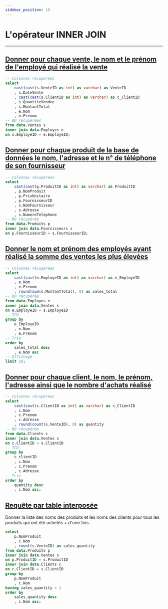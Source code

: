 ```yaml
---
sidebar_position: 15
---
```


# L'opérateur INNER JOIN

---

## <u>Donner pour chaque vente, le nom et le prénom de l'employé qui réalisé la vente</u>

<!-- Requête SQL -->

```sql ex1
-- Colonnes récupérées
select
    cast(cast(s.VenteID as int) as varchar) as VenteID
    , s.DateVente
    , cast(cast(s.ClientID as int) as varchar) as c_ClientID
    , s.QuantiteVendue
    , s.MontantTotal
    , e.Nom
    , e.Prenom
-- BD récupérées
from data.Ventes s
inner join data.Employes e
on s.EmployeID = e.EmployeID;
```

<!-- Table -->
<DataTable data={ex1} search=true rowShading=true totalRow=true rows=15>
    <Column id=Nom align=center/>
    <Column id=Prenom align=center/>
    <Column id=c_ClientID title="N° Client" align=center/>
    <Column id=DateVente title=Date align=center fmt="dd/mm/yyyy" totalAgg="Totaux"/>
    <Column id=QuantiteVendue title="Quantité vendue"align=center fmt="# ###" totalAgg=sum/>
    <Column id=MontantTotal title=CAHT align=center fmt='# ### " €"' totalAgg=sum contentType=colorscale scaleColor=brown/>
</DataTable>

## <u>Donner pour chaque produit de la base de données le nom, l'adresse et le n° de téléphone de son fournisseur</u>

```sql ex2
-- Colonnes récupérées
select
    cast(cast(p.ProduitID as int) as varchar) as ProduitID
    , p.NomProduit
    , p.PrixUnitaire
    , p.FournisseurID
    , s.NomFournisseur
    , s.Adresse
    , s.NumeroTelephone
-- BD récupérée
from data.Produits p
inner join data.Fournisseurs s
on p.FournisseurID = s.FournisseurID;
```

<!-- Table -->
<DataTable data={ex2} search=true rowShading=true rows=15>
    <Column id=NomProduit align=center/>
    <Column id=ProduitID title="Produit N°" align=center/>
    <Column id=PrixUnitaire title="Prix unitaire" align=center fmt='# ### " €"'/>
    <Column id=NomFournisseur title=Nom align=center/>
    <Column id=FournisseurID title="Fournisseur N°" align=center/>
    <Column id=NumeroTelephone title=Telephone align=center/>
    <Column id=Adresse align=center/>
</DataTable>

## <u>Donner le nom et prénom des employés ayant réalisé la somme des ventes les plus élevées</u>

```sql ex3
-- Colonnes récupérées
select
    cast(cast(e.EmployeID as int) as varchar) as e_EmployeID
    , e.Nom
    , e.Prenom
    , round(sum(s.MontantTotal), 0) as sales_total
-- BD récupérée
from data.Employes e
inner join data.Ventes s
on e.EmployeID = s.EmployeID
-- TCD
group by
    e_EmployeID
    , e.Nom
    , e.Prenom
-- Trie
order by
    sales_total desc
    , e.Nom asc
-- Affichage
limit 10;
```

<!-- Table -->

<DataTable data={ex3} rowShading=true totalRow=true>
    <Column id=Nom align=center/>
    <Column id=Prenom align=center/>
    <Column id=e_EmployeID title="N° Employe" align=center totalAgg="Total des ventes"/>
    <Column id=sales_total title=CAHT align=center fmt='# ### " €"' contentType=colorscale scaleColor=orange/>
</DataTable>

## <u>Donner pour chaque client, le nom, le prénom, l'adresse ainsi que le nombre d'achats réalisé</u>

```sql ex4
-- Colonnes récupérées
select
    cast(cast(c.ClientID as int) as varchar) as c_ClientID
    , c.Nom
    , c.Prenom
    , c.Adresse
    , round(count(s.VenteID), 0) as quantity
-- BD récupérée
from data.Clients c
inner join data.Ventes s
on c.ClientID = s.ClientID
-- TCD
group by
    c_clientID
    , c.Nom
    , c.Prenom
    , c.Adresse
-- Trie
order by
    quantity desc
    , c.Nom asc;
```

<DataTable data={ex4} search=true rowShading=true totalRow=true rows=15>
    <Column id=Nom align=center/>
    <Column id=Prenom align=center/>
    <Column id=c_ClientID title="N° Client" align=center/>
    <Column id=Adresse align=center totalAGg="Total quantités vendues"/>
    <Column id=quantity align=center contentType=colorscale scaleColor=yellow/>
</DataTable>

## <u>Requête par table interposée</u>

Donner la liste des noms des produits et les noms des clients pour tous les produits qui ont été achetés + d'une fois.

```sql query5
select
    p.NomProduit
    , c.Nom
    , count(s.VenteID) as sales_quantity
from data.Produits p
inner join data.Ventes s
on p.ProduitID = s.ProduitID
inner join data.Clients c
on c.ClientID = s.ClientID
group by
    p.NomProduit
    , c.Nom
having sales_quantity > 1
order by
    sales_quantity desc
    , c.Nom asc;
```

<DataTable data={query5} rows=11>
    <Column id=NomProduit title='Nom du produit' align=center/>
    <Column id=Nom title='Nom du client' align=center/>
    <Column id=sales_quantity title='Quantité achetée' align=center/>
</DataTable>
